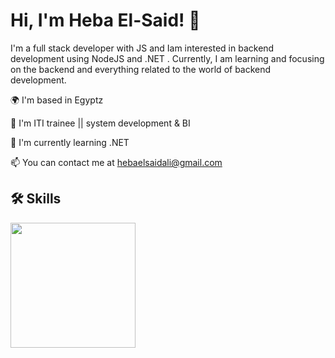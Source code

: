   #       Hi, I'm Heba El-Said! 👋



I'm a full stack developer with JS and Iam  interested in backend development using NodeJS and .NET . Currently, I am learning and focusing on the backend and everything related to the world of backend development.


🌍  I'm based in Egyptz

🚀  I'm ITI trainee || system development & BI 

🧠 I'm currently learning .NET

📫 You can contact me at  hebaelsaidali@gmail.com


## 🛠 Skills


 <img src="https://user-images.githubusercontent.com/71638009/227721721-f1e5bcea-688c-4e58-8c2c-e944ca5c730b.png" width="200">
